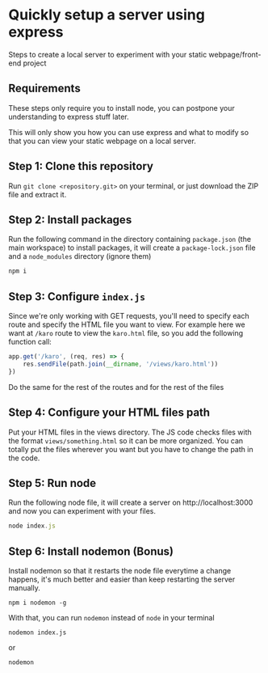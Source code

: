 # Quickly setup a server using express

Steps to create a local server to experiment with your static webpage/front-end project

## Requirements
These steps only require you to install node, you can postpone your understanding to express stuff later.

This will only show you how you can use express and what to modify so that you can view your static webpage on a local server.

## Step 1: Clone this repository
Run `git clone <repository.git>` on your terminal, or just download the ZIP file and extract it.

## Step 2: Install packages
Run the following command in the directory containing `package.json` (the main workspace) to install packages, it will create a `package-lock.json` file and a `node_modules` directory (ignore them)

```bash
npm i
```

## Step 3: Configure `index.js` 

Since we're only working with GET requests, you'll need to specify each route and specify the HTML file you want to view.
For example here we want at `/karo` route to view the `karo.html` file, so you add the following function call:

```js
app.get('/karo', (req, res) => {
    res.sendFile(path.join(__dirname, '/views/karo.html'))
})
```

Do the same for the rest of the routes and for the rest of the files

## Step 4: Configure your HTML files path

Put your HTML files in the views directory. The JS code checks files with the format `views/something.html` so it can be more organized. You can totally put the files wherever you want but you have to change the path in the code.

## Step 5: Run node
Run the following node file, it will create a server on http://localhost:3000 and now you can experiment with your files.

```js
node index.js
```

## Step 6: Install nodemon (Bonus)
Install nodemon so that it restarts the node file everytime a change happens, it's much better and easier than keep restarting the server manually.

```
npm i nodemon -g
```

With that, you can run `nodemon` instead of `node` in your terminal

```
nodemon index.js
```
or
```
nodemon
```
